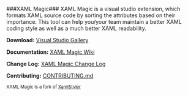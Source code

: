 ###XAML Magic###
XAML Magic is a visual studio extension, which formats XAML source code by sorting the attributes based on their importance. This tool can help you/your team maintain a better XAML coding style as well as a much better XAML readability.

**Download:** [Visual Studio Gallery](https://visualstudiogallery.msdn.microsoft.com/0d682c2e-3c5e-4f0e-8b54-d37ecb25eb7e)

**Documentation:** [XAML Magic Wiki](https://github.com/grochocki/XamlMagic/wiki)

**Change Log:** [XAML Magic Change Log](https://github.com/grochocki/XamlMagic/wiki/Change-Log)

**Contributing:** [CONTRIBUTING.md](https://github.com/grochocki/XamlMagic/blob/master/CONTRIBUTING.md)

<sub>XAML Magic is a fork of [XamlStyler](https://github.com/NicoVermeir/XamlStyler)<sub>
